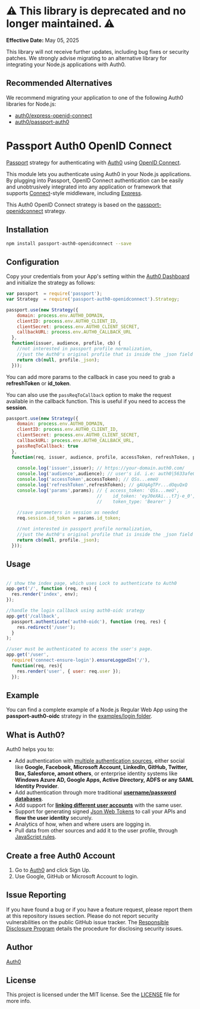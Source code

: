 # ⚠️ This library is deprecated and no longer maintained. ⚠️
**Effective Date:** May 05, 2025

This library will not receive further updates, including bug fixes or security patches. We strongly advise migrating to an alternative library for integrating your Node.js applications with Auth0.

## Recommended Alternatives
We recommend migrating your application to one of the following Auth0 libraries for Node.js:

- [auth0/express-openid-connect](https://github.com/auth0/express-openid-connect)
- [auth0/passport-auth0](https://github.com/auth0/passport-auth0)

# Passport Auth0 OpenID Connect

[Passport](https://github.com/jaredhanson/passport) strategy for authenticating
with [Auth0](https://auth0.com) using [OpenID Connect](http://openid.net/connect/).

This module lets you authenticate using Auth0 in your Node.js applications. By plugging into Passport, OpenID Connect authentication can be easily and unobtrusively integrated into any application or framework that
supports [Connect](http://www.senchalabs.org/connect/)-style middleware, including [Express](http://expressjs.com/).

This Auth0 OpenID Connect strategy is based on the [passport-openidconnect](https://github.com/jaredhanson/passport-openidconnect) strategy.

## Installation

```sh
npm install passport-auth0-openidconnect --save
```

## Configuration

Copy your credentials from your App's setting within the [Auth0 Dashboard](https://manage.auth0.com) and initialize the strategy as follows:

```js
var passport  = require('passport');
var Strategy  = require('passport-auth0-openidconnect').Strategy;

passport.use(new Strategy({
    domain: process.env.AUTH0_DOMAIN,
    clientID: process.env.AUTH0_CLIENT_ID,
    clientSecret: process.env.AUTH0_CLIENT_SECRET,
    callbackURL: process.env.AUTH0_CALLBACK_URL
  },
  function(issuer, audience, profile, cb) {
    //not interested in passport profile normalization, 
    //just the Auth0's original profile that is inside the _json field
    return cb(null, profile._json);
  }));
```

You can add more params to the callback in case you need to grab a **refreshToken** or **id_token**.

You can also use the `passReqToCallback` option to make the request available in the callback function. This is useful if you need to access the **session**.

```js
passport.use(new Strategy({
    domain: process.env.AUTH0_DOMAIN,
    clientID: process.env.AUTH0_CLIENT_ID,
    clientSecret: process.env.AUTH0_CLIENT_SECRET,
    callbackURL: process.env.AUTH0_CALLBACK_URL,
    passReqToCallback: true
  },
  function(req, issuer, audience, profile, accessToken, refreshToken, params, cb) {
    
    console.log('issuer',issuer); // https://your-domain.auth0.com/
    console.log('audience',audience); // user's id. i.e: auth0|5633afe0794d1c5a0b72a2be
    console.log('accessToken',accessToken); // QSs...emeU
    console.log('refreshToken',refreshToken); // gAUqAgTPr...dOquQxQ
    console.log('params',params); // { access_token: 'QSs...meU',
                                  //    id_token: 'eyJ0eXAi...t7j-e_0',
                                  //    token_type: 'Bearer' }
    
    //save parameters in session as needed                              
    req.session.id_token = params.id_token;

    //not interested in passport profile normalization, 
    //just the Auth0's original profile that is inside the _json field
    return cb(null, profile._json);
  }));
```

## Usage

```js

// show the index page, which uses Lock to authenticate to Auth0
app.get('/', function (req, res) {
  res.render('index', env);
});

//handle the login callback using auth0-oidc srategy
app.get('/callback',
  passport.authenticate('auth0-oidc'), function (req, res) {
    res.redirect('/user');
  }
);

//user must be authenticated to access the user's page.
app.get('/user',
  require('connect-ensure-login').ensureLoggedIn('/'),
  function(req, res){
    res.render('user', { user: req.user });
  });
```

## Example

You can find a complete example of a Node.js Regular Web App using the **passport-auth0-oidc** strategy in the [examples/login folder](./examples/login/README.md).

## What is Auth0?

Auth0 helps you to:

* Add authentication with [multiple authentication sources](https://docs.auth0.com/identityproviders), either social like **Google, Facebook, Microsoft Account, LinkedIn, GitHub, Twitter, Box, Salesforce, amont others**, or enterprise identity systems like **Windows Azure AD, Google Apps, Active Directory, ADFS or any SAML Identity Provider**.
* Add authentication through more traditional **[username/password databases](https://docs.auth0.com/mysql-connection-tutorial)**.
* Add support for **[linking different user accounts](https://docs.auth0.com/link-accounts)** with the same user.
* Support for generating signed [Json Web Tokens](https://docs.auth0.com/jwt) to call your APIs and **flow the user identity** securely.
* Analytics of how, when and where users are logging in.
* Pull data from other sources and add it to the user profile, through [JavaScript rules](https://docs.auth0.com/rules).

## Create a free Auth0 Account

1. Go to [Auth0](https://auth0.com) and click Sign Up.
2. Use Google, GitHub or Microsoft Account to login.

## Issue Reporting

If you have found a bug or if you have a feature request, please report them at this repository issues section. Please do not report security vulnerabilities on the public GitHub issue tracker. The [Responsible Disclosure Program](https://auth0.com/whitehat) details the procedure for disclosing security issues.

## Author

[Auth0](auth0.com)

## License

This project is licensed under the MIT license. See the [LICENSE](LICENSE) file for more info.
